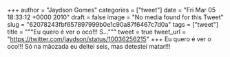 
+++
author = "Jaydson Gomes"
categories = ["tweet"]
date = "Fri Mar 05 18:33:12 +0000 2010"
draft = false
image = "No media found for this Tweet"
slug = "62078243fbf657897999b0e1c90a87f6467c7d0a"
tags = ["tweet"]
title = """Eu quero é ver o oco!!! S..."""
tweet = true
tweet_url = "https://twitter.com/jaydson/status/10036256215"
+++
Eu quero é ver o oco!!! Só na mãozada eu deitei seis, mas detestei matar!!!
